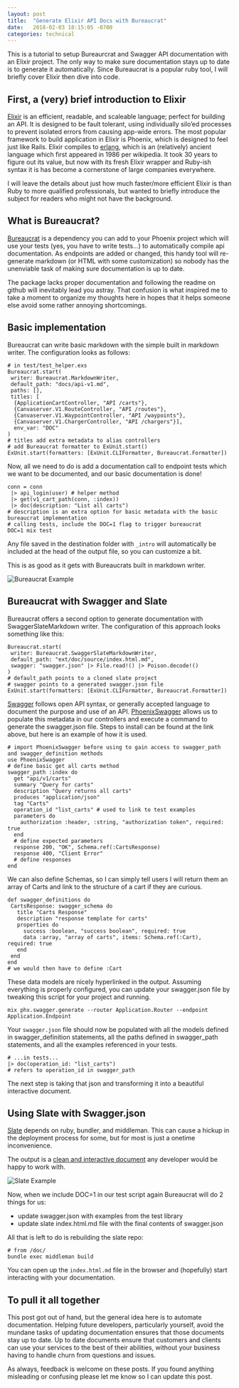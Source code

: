 ```yaml
---
layout: post
title:  "Generate Elixir API Docs with Bureaucrat"
date:   2018-02-03 18:15:05 -0700
categories: technical
---
```


This is a tutorial to setup Bureaurcrat and Swagger API documentation with an Elixir project. The only way to make sure documentation stays up to date is to generate it automatically.  Since Bureaucrat is a popular ruby tool, I will briefly cover Elixir then dive into code.

## First, a (very) brief introduction to Elixir

[Elixir](https://en.wikipedia.org/wiki/Elixir_%28programming_language%29) is an efficient, readable, and scaleable language; perfect for building an API. It is designed to be fault tolerant, using individually silo’ed processes to prevent isolated errors from causing app-wide errors. The most popular framework to build application in Elixir is Phoenix, which is designed to feel just like Rails. Elixir compiles to [erlang](https://en.wikipedia.org/wiki/Erlang_%28programming_language%29), which is an (relatively) ancient language which first appeared in 1986 per wikipedia. It took 30 years to figure out its value, but now with its fresh Elixir wrapper and Ruby-ish syntax it is has become a cornerstone of large companies everywhere.

I will leave the details about just how much faster/more efficient Elixir is than Ruby to more qualified professionals, but wanted to briefly introduce the subject for readers who might not have the background.

## What is Bureaucrat?

[Bureaucrat](https://github.com/api-hogs/bureaucrat) is a dependency you can add to your Phoenix project which will use your tests (yes, you have to write tests…) to automatically compile api documentation. As endpoints are added or changed, this handy tool will re-generate markdown (or HTML with some customization) so nobody has the unenviable task of making sure documentation is up to date.

The package lacks proper documentation and following the readme on github will inevitably lead you astray. That confusion is what inspired me to take a moment to organize my thoughts here in hopes that it helps someone else avoid some rather annoying shortcomings.

## Basic implementation

Bureaucrat can write basic markdown with the simple built in markdown writer. The configuration looks as follows:

```
# in test/test_helper.exs
Bureaucrat.start(
 writer: Bureaucrat.MarkdownWriter,
 default_path: "docs/api-v1.md",
 paths: [],
 titles: [
  {ApplicationCartController, "API /carts"},
  {Canvaserver.V1.RouteController, "API /routes"},  
  {Canvaserver.V1.WaypointController, "API /waypoints"},  
  {Canvaserver.V1.ChargerController, "API /chargers"}],
  env_var: "DOC"
)
# titles add extra metadata to alias controllers
# add Bureaucrat formatter to ExUnit.start()
ExUnit.start(formatters: [ExUnit.CLIFormatter, Bureaucrat.Formatter])
```

Now, all we need to do is add a documentation call to endpoint tests which we want to be documented, and our basic documentation is done!

```
conn = conn
 |> api_login(user) # helper method
 |> get(v1_cart_path(conn, :index))
 |> doc(description: "List all carts")
# description is an extra option for basic metadata with the basic bureaucrat implementation
# calling tests, include the DOC=1 flag to trigger bureaucrat
DOC=1 mix test
```

Any file saved in the destination folder with `_intro` will automatically be included at the head of the output file, so you can customize a bit.

This is as good as it gets with Bureaucrats built in markdown writer.

![Bureaucrat Example](/assets/bureaucrat_example.png)

## Bureaucrat with Swagger and Slate

Bureaucrat offers a second option to generate documentation with SwaggerSlateMarkdown writer. The configuration of this approach looks something like this:

```
Bureaucrat.start(
 writer: Bureaucrat.SwaggerSlateMarkdownWriter,
 default_path: "ext/doc/source/index.html.md",
 swagger: "swagger.json" |> File.read!() |> Poison.decode!()
)
# default_path points to a cloned slate project
# swagger points to a generated swagger.json file
ExUnit.start(formatters: [ExUnit.CLIFormatter, Bureaucrat.Formatter])
```

[Swagger](https://swagger.io/specification/) follows open API syntax, or generally accepted language to document the purpose and use of an API. [PhoenixSwagger](https://github.com/xerions/phoenix_swagger) allows us to populate this metadata in our controllers and execute a command to generate the swagger.json file. Steps to install can be found at the link above, but here is an example of how it is used.

```
# import PhoenixSwagger before using to gain access to swagger_path and swagger_definition methods
use PhoenixSwagger
# define basic get all carts method
swagger_path :index do
  get "api/v1/carts"
  summary "Query for carts"
  description "Query returns all carts"
  produces "application/json"
  tag "Carts"
  operation_id "list_carts" # used to link to test examples
  parameters do
    authorization :header, :string, "authorization token", required: true
  end
  # define expected parameters
  response 200, "OK", Schema.ref(:CartsResponse)
  response 400, "Client Error"
  # define responses
end
```

We can also define Schemas, so I can simply tell users I will return them an array of Carts and link to the structure of a cart if they are curious.

```
def swagger_definitions do
 CartsResponse: swagger_schema do
   title "Carts Response"
   description "response template for carts"
   properties do
     success :boolean, "success boolean", required: true
     data :array, "array of carts", items: Schema.ref(:Cart), required: true
   end
 end
end
# we would then have to define :Cart
```

These data models are nicely hyperlinked in the output. Assuming everything is properly configured, you can update your swagger.json file by tweaking this script for your project and running.

```
mix phx.swagger.generate --router Application.Router --endpoint Application.Endpoint
```

Your `swagger.json` file should now be populated with all the models defined in swagger_definition statements, all the paths defined in swagger_path statements, and all the examples referenced in your tests.

```
# ...in tests...
|> doc(operation_id: "list_carts")
# refers to operation_id in swagger_path
```

The next step is taking that json and transforming it into a beautiful interactive document.

## Using Slate with Swagger.json

[Slate](https://github.com/lord/slate) depends on ruby, bundler, and middleman. This can cause a hickup in the deployment process for some, but for most is just a onetime inconvenience.

The output is a [clean and interactive document](https://lord.github.io/slate/) any developer would be happy to work with.

![Slate Example](/assets/slate_example.png)

Now, when we include DOC=1 in our test script again Bureaucrat will do 2 things for us:

* update swagger.json with examples from the test library
* update slate index.html.md file with the final contents of swagger.json

All that is left to do is rebuilding the slate repo:

```
# from /doc/
bundle exec middleman build
```

You can open up the `index.html.md` file in the browser and (hopefully) start interacting with your documentation.

## To pull it all together

This post got out of hand, but the general idea here is to automate documentation. Helping future developers, particularly yourself, avoid the mundane tasks of updating documentation ensures that those documents stay up to date. Up to date documents ensure that customers and clients can use your services to the best of their abilities, without your business having to handle churn from questions and issues.

As always, feedback is welcome on these posts. If you found anything misleading or confusing please let me know so I can update this post.
